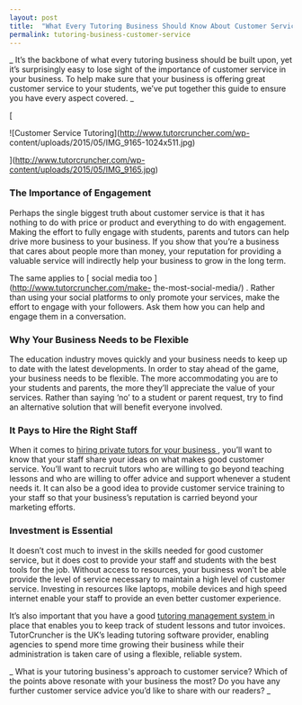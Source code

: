 ```yaml
---
layout: post
title:  "What Every Tutoring Business Should Know About Customer Service"
permalink: tutoring-business-customer-service
---
```

_ It’s the backbone of what every tutoring business should be built upon, yet
it’s surprisingly easy to lose sight of the importance of customer service in
your business. To help make sure that your business is offering great customer
service to your students, we’ve put together this guide to ensure you have
every aspect covered. _

[

![Customer Service Tutoring](http://www.tutorcruncher.com/wp-
content/uploads/2015/05/IMG_9165-1024x511.jpg)

](http://www.tutorcruncher.com/wp-content/uploads/2015/05/IMG_9165.jpg)

### The Importance of Engagement

Perhaps the single biggest truth about customer service is that it has nothing
to do with price or product and everything to do with engagement. Making the
effort to fully engage with students, parents and tutors can help drive more
business to your business. If you show that you’re a business that cares about
people more than money, your reputation for providing a valuable service will
indirectly help your business to grow in the long term.

The same applies to [ social media too ](http://www.tutorcruncher.com/make-
the-most-social-media/) . Rather than using your social platforms to only
promote your services, make the effort to engage with your followers. Ask them
how you can help and engage them in a conversation.

### Why Your Business Needs to be Flexible

The education industry moves quickly and your business needs to keep up to
date with the latest developments. In order to stay ahead of the game, your
business needs to be flexible. The more accommodating you are to your students
and parents, the more they’ll appreciate the value of your services. Rather
than saying ‘no’ to a student or parent request, try to find an alternative
solution that will benefit everyone involved.

### It Pays to Hire the Right Staff

When it comes to [ hiring private tutors for your business
](http://www.tutorcruncher.com/how-to-recruit-tutors-for-your-agency/) ,
you’ll want to know that your staff share your ideas on what makes good
customer service. You’ll want to recruit tutors who are willing to go beyond
teaching lessons and who are willing to offer advice and support whenever a
student needs it. It can also be a good idea to provide customer service
training to your staff so that your business’s reputation is carried beyond
your marketing efforts.

### Investment is Essential

It doesn’t cost much to invest in the skills needed for good customer service,
but it does cost to provide your staff and students with the best tools for
the job. Without access to resources, your business won’t be able provide the
level of service necessary to maintain a high level of customer service.
Investing in resources like laptops, mobile devices and high speed internet
enable your staff to provide an even better customer experience.

It’s also important that you have a good [ tutoring management system
](http://www.tutorcruncher.com/) in place that enables you to keep track of
student lessons and tutor invoices. TutorCruncher is the UK’s leading tutoring
software provider, enabling agencies to spend more time growing their business
while their administration is taken care of using a flexible, reliable system.

_ What is your tutoring business's approach to customer service? Which of the
points above resonate with your business the most? Do you have any further
customer service advice you’d like to share with our readers? _
